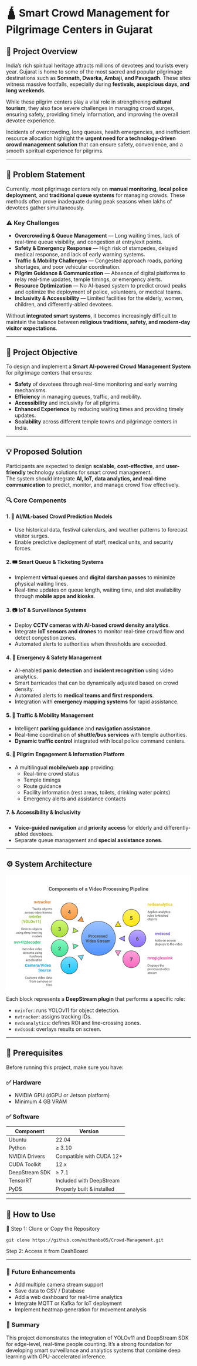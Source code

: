 # 🛕 Smart Crowd Management for Pilgrimage Centers in Gujarat

## 📘 Project Overview
India’s rich spiritual heritage attracts millions of devotees and tourists every year. Gujarat is home to some of the most sacred and popular pilgrimage destinations such as **Somnath, Dwarka, Ambaji, and Pavagadh**. These sites witness massive footfalls, especially during **festivals, auspicious days, and long weekends**.  

While these pilgrim centers play a vital role in strengthening **cultural tourism**, they also face severe challenges in managing crowd surges, ensuring safety, providing timely information, and improving the overall devotee experience.

Incidents of overcrowding, long queues, health emergencies, and inefficient resource allocation highlight the **urgent need for a technology-driven crowd management solution** that can ensure safety, convenience, and a smooth spiritual experience for pilgrims.

---

## 🧭 Problem Statement
Currently, most pilgrimage centers rely on **manual monitoring**, **local police deployment**, and **traditional queue systems** for managing crowds. These methods often prove inadequate during peak seasons when lakhs of devotees gather simultaneously.

### ⚠️ Key Challenges
- **Overcrowding & Queue Management** — Long waiting times, lack of real-time queue visibility, and congestion at entry/exit points.  
- **Safety & Emergency Response** — High risk of stampedes, delayed medical response, and lack of early warning systems.  
- **Traffic & Mobility Challenges** — Congested approach roads, parking shortages, and poor vehicular coordination.  
- **Pilgrim Guidance & Communication** — Absence of digital platforms to relay real-time updates, temple timings, or emergency alerts.  
- **Resource Optimization** — No AI-based system to predict crowd peaks and optimize the deployment of police, volunteers, or medical teams.  
- **Inclusivity & Accessibility** — Limited facilities for the elderly, women, children, and differently-abled devotees.  

Without **integrated smart systems**, it becomes increasingly difficult to maintain the balance between **religious traditions, safety, and modern-day visitor expectations**.

---

## 🎯 Project Objective
To design and implement a **Smart AI-powered Crowd Management System** for pilgrimage centers that ensures:
- **Safety** of devotees through real-time monitoring and early warning mechanisms.  
- **Efficiency** in managing queues, traffic, and mobility.  
- **Accessibility** and inclusivity for all pilgrims.  
- **Enhanced Experience** by reducing waiting times and providing timely updates.  
- **Scalability** across different temple towns and pilgrimage centers in India.  

---

## 💡 Proposed Solution
Participants are expected to design **scalable**, **cost-effective**, and **user-friendly** technology solutions for smart crowd management.  
The system should integrate **AI, IoT, data analytics, and real-time communication** to predict, monitor, and manage crowd flow effectively.

### 🔍 Core Components

#### 1. 🧠 AI/ML-based Crowd Prediction Models
- Use historical data, festival calendars, and weather patterns to forecast visitor surges.
- Enable predictive deployment of staff, medical units, and security forces.

#### 2. 🎟️ Smart Queue & Ticketing Systems
- Implement **virtual queues** and **digital darshan passes** to minimize physical waiting lines.  
- Real-time updates on queue length, waiting time, and slot availability through **mobile apps and kiosks**.

#### 3. 📷 IoT & Surveillance Systems
- Deploy **CCTV cameras with AI-based crowd density analytics**.  
- Integrate **IoT sensors and drones** to monitor real-time crowd flow and detect congestion zones.  
- Automated alerts to authorities when thresholds are exceeded.

#### 4. 🚨 Emergency & Safety Management
- AI-enabled **panic detection** and **incident recognition** using video analytics.  
- Smart barricades that can be dynamically adjusted based on crowd density.  
- Automated alerts to **medical teams and first responders**.  
- Integration with **emergency mapping systems** for rapid assistance.

#### 5. 🚗 Traffic & Mobility Management
- Intelligent **parking guidance** and **navigation assistance**.  
- Real-time coordination of **shuttle/bus services** with temple authorities.  
- **Dynamic traffic control** integrated with local police command centers.

#### 6. 📱 Pilgrim Engagement & Information Platform
- A multilingual **mobile/web app** providing:
  - Real-time crowd status  
  - Temple timings  
  - Route guidance  
  - Facility information (rest areas, toilets, drinking water points)  
  - Emergency alerts and assistance contacts  

#### 7. ♿ Accessibility & Inclusivity
- **Voice-guided navigation** and **priority access** for elderly and differently-abled devotees.  
- Separate queue management and **special assistance zones**.
---

## ⚙️ System Architecture

![Flowchart illustrating the process](assets/DeepStream.png "Deepstream Flowchart")


Each block represents a **DeepStream plugin** that performs a specific role:
- `nvinfer`: runs YOLOv11 for object detection.
- `nvtracker`: assigns tracking IDs.
- `nvdsanalytics`: defines ROI and line-crossing zones.
- `nvdsosd`: overlays results on screen.

---

## 🧰 Prerequisites

Before running this project, make sure you have:

### ✅ Hardware
- NVIDIA GPU (dGPU or Jetson platform)
- Minimum 4 GB VRAM

### ✅ Software
| Component | Version |
|------------|----------|
| Ubuntu | 22.04 |
| Python | ≥ 3.10 |
| NVIDIA Drivers | Compatible with CUDA 12+ |
| CUDA Toolkit | 12.x |
| DeepStream SDK | ≥ 7.1 |
| TensorRT | Included with DeepStream |
| PyDS | Properly built & installed |

---

## 🚀 How to Use
🧩 Step 1: Clone or Copy the Repository
```
git clone https://github.com/mithunbs05/Crowd-Management.git
```

Step 2: Access it from DashBoard

---

### 🧩 Future Enhancements

- Add multiple camera stream support
- Save data to CSV / Database
- Add a web dashboard for real-time analytics
- Integrate MQTT or Kafka for IoT deployment
- Implement heatmap generation for movement analysis

### 🧩 Summary

This project demonstrates the integration of YOLOv11 and DeepStream SDK for edge-level, real-time people counting.
It’s a strong foundation for developing smart surveillance and analytics systems that combine deep learning with GPU-accelerated inference.

